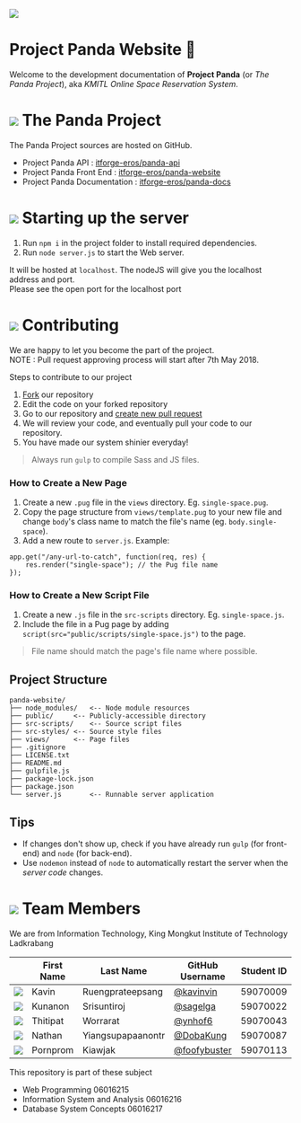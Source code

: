 ![](https://i.imgur.com/uteHb6I.png)
# Project Panda Website 🐼

Welcome to the development documentation of **Project Panda** (or _The Panda Project_), aka _KMITL Online Space Reservation System_.

# <img src="https://png.icons8.com/ios/50/000000/project.png"> The Panda Project
The Panda Project sources are hosted on GitHub.

* Project Panda API : [itforge-eros/panda-api](https://github.com/itforge-eros/panda-api)
* Project Panda Front End : [itforge-eros/panda-website](https://github.com/itforge-eros/panda-website)
* Project Panda Documentation : [itforge-eros/panda-docs](https://github.com/itforge-eros/panda-docs)

# <img src="https://png.icons8.com/ios/50/000000/launched-rocket.png"> Starting up the server

1. Run `npm i` in the project folder to install required dependencies.
2. Run `node server.js` to start the Web server.

It will be hosted at `localhost`. The nodeJS will give you the localhost address and port.<br>
Please see the open port for the localhost port

# <img src="https://png.icons8.com/ios/50/000000/pull-request.png"> Contributing
We are happy to let you become the part of the project. <br>
NOTE : Pull request approving process will start after 7th May 2018.

Steps to contribute to our project
1. [Fork](https://help.github.com/articles/fork-a-repo/) our repository
2. Edit the code on your forked repository
3. Go to our repository and [create new pull request](https://help.github.com/articles/creating-a-pull-request/)
4. We will review your code, and eventually pull your code to our repository.
5. You have made our system shinier everyday!

> Always run `gulp` to compile Sass and JS files.

### How to Create a New Page

1. Create a new `.pug` file in the `views` directory. Eg. `single-space.pug`.
2. Copy the page structure from `views/template.pug` to your new file and change `body`'s class name to match the file's name (eg. `body.single-space`).
3. Add a new route to `server.js`. Example:

```{javascript}
app.get("/any-url-to-catch", function(req, res) {
	res.render("single-space"); // the Pug file name
});
```

### How to Create a New Script File

1. Create a new `.js` file in the `src-scripts` directory. Eg. `single-space.js`.
2. Include the file in a Pug page by adding `script(src="public/scripts/single-space.js")` to the page.

> File name should match the page's file name where possible.

## Project Structure

```
panda-website/
├── node_modules/	<-- Node module resources
├── public/		<-- Publicly-accessible directory
├── src-scripts/	<-- Source script files
├── src-styles/	<-- Source style files
├── views/		<-- Page files
├── .gitignore
├── LICENSE.txt
├── README.md
├── gulpfile.js
├── package-lock.json
├── package.json
└── server.js		<-- Runnable server application
```

## Tips

* If changes don't show up, check if you have already run `gulp` (for front-end) and `node` (for back-end).
* Use `nodemon` instead of `node` to automatically restart the server when the _server code_ changes.

# <img src="https://png.icons8.com/ios/50/000000/groups.png"> Team Members
We are from Information Technology, King Mongkut Institute of Technology Ladkrabang

||First Name|Last Name|GitHub Username|Student ID|
|:-:|--|------|---------------|---------|
|![](https://avatars1.githubusercontent.com/u/20960087?s=200)|Kavin|Ruengprateepsang|[@kavinvin](https://github.com/kavinvin)|59070009|
|![](https://avatars3.githubusercontent.com/u/13056824?s=200)|Kunanon|Srisuntiroj|[@sagelga](https://github.com/sagelga)|59070022|
|![](https://avatars2.githubusercontent.com/u/22119886?s=200)|Thitipat|Worrarat|[@ynhof6](https://github.com/ynhof6)|59070043|
|![](https://avatars0.githubusercontent.com/u/3814520?s=200)|Nathan|Yiangsupapaanontr|[@DobaKung](https://github.com/DobaKung)|59070087|
|![](https://avatars1.githubusercontent.com/u/20330195?s=200)|Pornprom|Kiawjak|[@foofybuster](https://github.com/foofybuster)|59070113|

This repository is part of these subject
- Web Programming 06016215
- Information System and Analysis 06016216
- Database System Concepts 06016217
